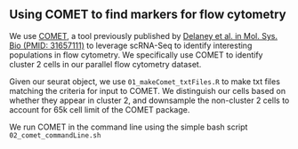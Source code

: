 ## Using COMET to find markers for flow cytometry

We use [COMET](http://www.cometsc.com/index), a tool previously published by [Delaney et al. in Mol. Sys. Bio (PMID: 31657111)](https://pubmed.ncbi.nlm.nih.gov/31657111/) to leverage scRNA-Seq to identify interesting populations in flow cytometry. We specifically use COMET to identify cluster 2 cells in our parallel flow cytometry dataset.

Given our seurat object, we use `01_makeComet_txtFiles.R` to make txt files matching the criteria for input to COMET. We distinguish our cells based on whether they appear in cluster 2, and downsample the non-cluster 2 cells to account for 65k cell limit of the COMET package. 

We run COMET in the command line using the simple bash script `02_comet_commandLine.sh`
